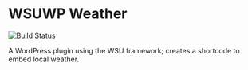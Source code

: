 # WSUWP Weather

[![Build Status](https://travis-ci.org/ssheilah/wpplugin-weather.svg?branch=master)](https://travis-ci.org/ssheilah/wpplugin-weather)

A WordPress plugin using the WSU framework; creates a shortcode to embed local weather.


